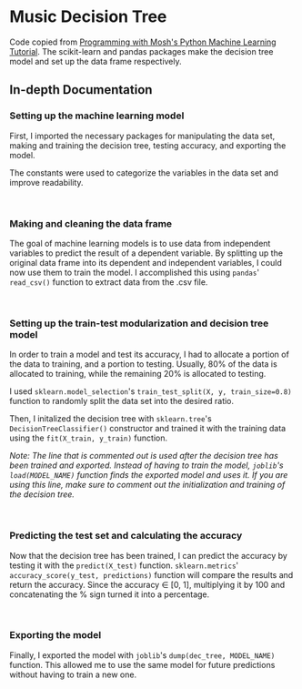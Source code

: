 # Music Decision Tree

Code copied from [Programming with Mosh's Python Machine Learning Tutorial](https://www.youtube.com/watch?v=7eh4d6sabA0). The scikit-learn and pandas packages make the decision tree model and set up the data frame respectively.

## In-depth Documentation

### Setting up the machine learning model

First, I imported the necessary packages for manipulating the data set, making and training the decision tree, testing accuracy, and exporting the model.

The constants were used to categorize the variables in the data set and improve readability.

<br>

### Making and cleaning the data frame

The goal of machine learning models is to use data from independent variables to predict the result of a dependent variable. By splitting up the original data frame into its dependent and independent variables, I could now use them to train the model. I accomplished this using `pandas`' `read_csv()` function to extract data from the .csv file.

<br>

### Setting up the train-test modularization and decision tree model

In order to train a model and test its accuracy, I had to allocate a portion of the data to training, and a portion to testing. Usually, 80% of the data is allocated to training, while the remaining 20% is allocated to testing.

I used `sklearn.model_selection`'s `train_test_split(X, y, train_size=0.8)` function to randomly split the data set into the desired ratio.

Then, I initalized the decision tree with `sklearn.tree`'s `DecisionTreeClassifier()` constructor and trained it with the training data using the `fit(X_train, y_train)` function.

*Note: The line that is commented out is used after the decision tree has been trained and exported. Instead of having to train the model, `joblib`'s `load(MODEL_NAME)` function finds the exported model and uses it. If you are using this line, make sure to comment out the initialization and training of the decision tree.*

<br>

### Predicting the test set and calculating the accuracy

Now that the decision tree has been trained, I can predict the accuracy by testing it with the `predict(X_test)` function. `sklearn.metrics`' `accuracy_score(y_test, predictions)` function will compare the results and return the accuracy. Since the accuracy ∈ [0, 1], multiplying it by 100 and concatenating the % sign turned it into a percentage.

<br>

### Exporting the model

Finally, I exported the model with `joblib`'s `dump(dec_tree, MODEL_NAME)` function. This allowed me to use the same model for future predictions without having to train a new one.
